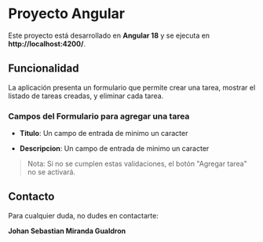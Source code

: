 # Proyecto Angular

Este proyecto está desarrollado en **Angular 18** y se ejecuta en **http://localhost:4200/**.

## Funcionalidad

La aplicación presenta un formulario que permite crear una tarea, mostrar el listado de tareas creadas, y eliminar cada tarea.
### Campos del Formulario para agregar una tarea

- **Titulo**: Un campo de entrada de minimo un caracter

- **Descripcion**: Un campo de entrada de minimo un caracter

> Nota: Si no se cumplen estas validaciones, el botón "Agregar tarea" no se activará.


## Contacto

Para cualquier duda, no dudes en contactarte:

**Johan Sebastian Miranda Gualdron**
